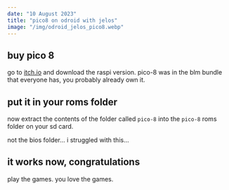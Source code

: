 ```yaml
---
date: "10 August 2023"
title: "pico8 on odroid with jelos"
image: "/img/odroid_jelos_pico8.webp"
---
```


## buy pico 8
go to [itch.io](https://lexaloffle.itch.io/pico-8) and download the raspi version.
pico-8 was in the blm bundle that everyone has, you probably already own it.

## put it in your roms folder
now extract the contents of the folder called `pico-8` into the `pico-8` roms folder on your sd card.

not the bios folder...
i struggled with this...

## it works now, congratulations
play the games. you love the games.